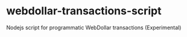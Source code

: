 # webdollar-transactions-script
Nodejs script for programmatic WebDollar transactions (Experimental)
